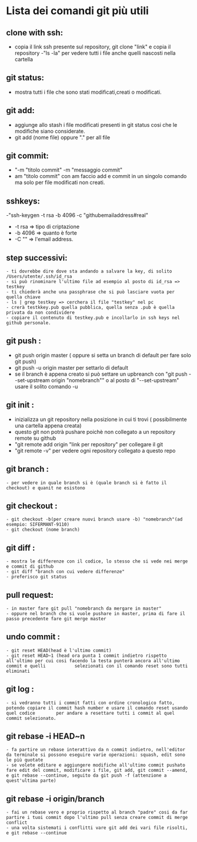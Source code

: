 # Lista dei comandi git più utili

## clone with ssh: 
 - copia il link ssh presente sul repository,  git clone "link" e copia il repository
 -"ls -la" per vedere tutti i file anche quelli nascosti nella cartella
## git status:
 - mostra tutti i file che sono stati modificati,creati o modificati.
## git add:
  - aggiunge allo stash i file modificati presenti in git status cosi che le modifiche siano considerate.
  - git add (nome file) oppure "." per all file
## git commit:
  - "-m "titolo commit" -m "messaggio commit"
  - am "titolo commit" con am faccio add e commit in un singolo comando ma solo per file modificati non creati.
 ## sshkeys:
  -"ssh-keygen -t rsa -b 4096 -c "githubemailaddress#real"
  - -t rsa => tipo di criptazione
  - -b 4096 => quanto è forte
  - -C "" => l'email address.
##  step successivi:
    - ti dovrebbe dire dove sta andando a salvare la key, di solito /Users/utente/.ssh/id_rsa
    - si può rinominare l'ultimo file ad esempio al posto di id_rsa => testkey
    - ti chiederà anche una passphrase che si può lasciare vuota per quella chiave
    - ls | grep testkey => cerchera il file "testkey" nel pc
    - crerà testkkey.pub quella pubblica, quella senza .pub è quella privata da non condividere
    - copiare il contenuto di testkey.pub e incollarlo in ssh keys nel github personale.
 ## git push :
   - git push origin master ( oppure si setta un branch di default per fare solo git push) 
   - git push -u origin master per settarlo di default
   - se il branch è appena creato si può settare un upbreanch con "git push --set-upstream origin "nomebranch"" o al posto di "--set-upstream" usare il        solito comando -u
 ## git init :
   - inizializza un git repository nella posizione in cui ti trovi ( possibilmente una cartella appena creata)
   - questo git non potrà pushare poichè non collegato a un repository remote su github
   - "git remote add origin "link per repository" per collegare il git
   - "git remote -v" per vedere ogni repository collegato a questo repo
  ## git branch : 
    - per vedere in quale branch si è (quale branch si è fatto il checkout) e quanit ne esistono
  ## git checkout :
    - git checkout -b(per creare nuovi branch usare -b) "nomebranch"(ad esempio: SIFERMANT-9110)
    - git checkout (nome branch)
  ## git diff :
    - mostra le differenze con il codice, lo stesso che si vede nei merge e commit di github
    - git diff "branch con cui vedere differenze"
    - preferisco git status
  ## pull request:
    - in master fare git pull "nomebranch da mergare in master"
    - oppure nel branch che si vuole pushare in master, prima di fare il passo precedente fare git merge master
  ## undo commit :
    - git reset HEAD(head è l'ultimo commit)
    - git reset HEAD~1 (head ora punta 1 commit indietro rispetto all'ultimo per cui cosi facendo la testa punterà ancora all'ultimo commit e quelli           selezionati con il comando reset sono tutti eliminati
  ## git log :
    - si vedranno tutti i commit fatti con ordine cronologico fatto, potendo copiare il commit hash number e usare il comando reset usando quel codice        per andare a resettare tutti i commit al quel commit selezionato.
  ## git rebase -i HEAD~n
    - fa partire un rebase interattivo da n commit indietro, nell'editor da terminale si possono eseguire varie operazioni: squash, edit sono le più quotate
    - se volete editare e aggiungere modifiche all'ultimo commit pushato fare edit del commit, modificare i file, git add, git commit --amend, e git rebase --continue, seguito da git push -f (attenzione a quest'ultima parte)
  ## git rebase -i origin/branch
    - fai un rebase vero e proprio rispetto al branch "padre" cosi da far partire i tuoi commit dopo l'ultimo pull senza creare commit di merge conflict
    - una volta sistemati i conflitti vare git add dei vari file risolti, e git rebase --continue
